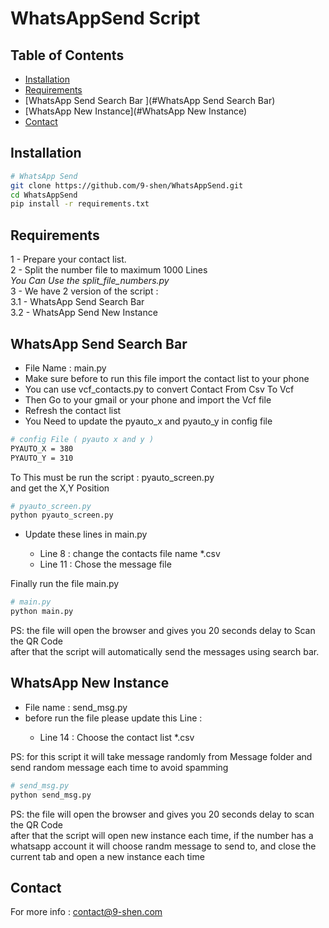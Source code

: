# WhatsAppSend Script


## Table of Contents
- [Installation](#installation)
- [Requirements](#requirements)
- [WhatsApp Send Search Bar
](#WhatsApp Send Search Bar)
- [WhatsApp New Instance](#WhatsApp New Instance)
- [Contact](#contact)

## Installation

```bash
# WhatsApp Send
git clone https://github.com/9-shen/WhatsAppSend.git
cd WhatsAppSend
pip install -r requirements.txt
```
## Requirements
1 - Prepare your contact list.<br>
2 - Split the number file to maximum 1000 Lines <br>
    <i>You Can Use the split_file_numbers.py</i><br>
3 - We have 2 version of the script : <br>
    3.1 - WhatsApp Send Search Bar <br>
    3.2 - WhatsApp Send New Instance <br>
## WhatsApp Send Search Bar
<ul>
<li>File Name : main.py</li>
<li>Make sure before to run this file import the contact list to your phone</li>
<li>You can use vcf_contacts.py to convert Contact From Csv To Vcf</li>
<li>Then Go to your gmail or your phone and import the Vcf file</li>
<li>Refresh the contact list</li>
<li>You Need to update the pyauto_x and pyauto_y in config file</li>
</ul>

```bash
# config File ( pyauto x and y )
PYAUTO_X = 380
PYAUTO_Y = 310
```
To This must be run the script : pyauto_screen.py <br>
and get the X,Y Position
```bash
# pyauto_screen.py
python pyauto_screen.py
```
<ul>
<li>Update these lines in main.py</li>
<ul>
<li>Line 8 : change the contacts file name *.csv</li>
<li>Line 11 : Chose the message file</li>
</ul>
</ul>

Finally run the file main.py
```bash
# main.py
python main.py
```
PS: the file will open the browser and gives you 20 seconds delay to Scan the QR Code<br>
after that the script will automatically send the messages using search bar.

## WhatsApp New Instance
<ul>
<li>File name : send_msg.py</li>
<li>before run the file please update this Line :</li>
<ul>
    <li>Line 14 : Choose the contact list *.csv</li>
</ul>
</ul>
PS: for this script it will take message randomly from Message folder and send random message each time to avoid spamming

```bash
# send_msg.py
python send_msg.py
```
PS: the file will open the browser and gives you 20 seconds delay to scan the QR Code<br>
after that the script will open new instance each time, if the number has a whatsapp account it will choose randm message to send to, and close the current tab and open a new instance each time

## Contact
For more info : contact@9-shen.com